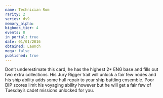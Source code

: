 ```yaml
---
name: Technician Rom
rarity: 2
series: ds9
memory_alpha:
bigbook_tier: 4
events: 0
in_portal: true
date: 01/01/2016
obtained: Launch
mega: false
published: true
---
```


Don’t underestimate this card, he has the highest 2* ENG base and fills out two extra collections. His Jury Rigger trait will unlock a fair few nodes and his ship ability adds some hull repair to your ship battling ensemble. Poor DIP scores limit his voyaging ability however but he will get a fair few of Tuesday’s cadet missions unlocked for you.
